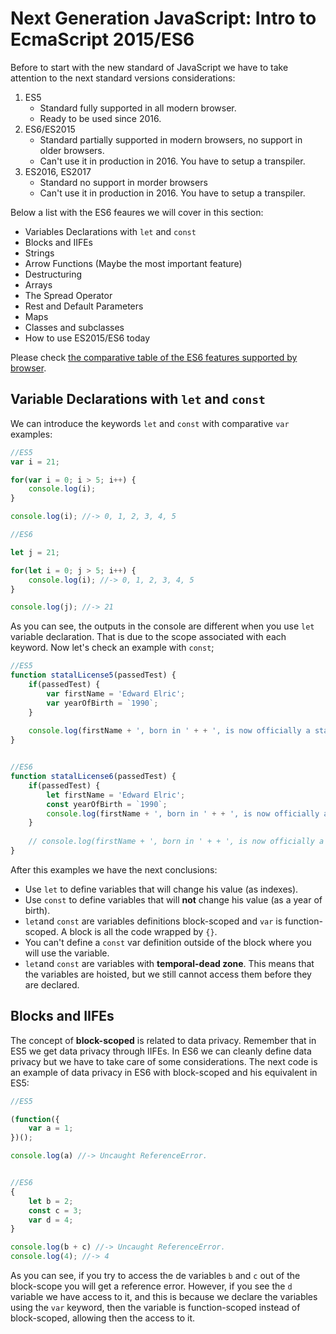 
Next Generation JavaScript: Intro to EcmaScript 2015/ES6
========================================================

Before to start with the new standard of JavaScript we have to take attention to the next standard versions considerations:

1. ES5
    - Standard fully supported in all modern browser.
    - Ready to be used since 2016.
2. ES6/ES2015 
    - Standard partially supported in modern browsers, no support in older browsers.
    - Can't use it in production in 2016. You have to setup a transpiler.
3. ES2016, ES2017
    - Standard no support in morder browsers
    - Can't use it in production in 2016. You have to setup a transpiler.

Below a list with the ES6 feaures we will cover in this section:

- Variables Declarations with `let` and `const`
- Blocks and IIFEs
- Strings
- Arrow Functions (Maybe the most important feature)
- Destructuring
- Arrays
- The Spread Operator
- Rest and Default Parameters
- Maps
- Classes and subclasses
- How to use ES2015/ES6 today

Please check [the comparative table of the ES6 features supported by browser](http://kangax.github.io/compat-table/es6/).

Variable Declarations with `let` and `const`
--------------------------------------------

We can introduce the keywords `let` and `const` with comparative `var` examples:

```javascript
//ES5
var i = 21;

for(var i = 0; i > 5; i++) {
    console.log(i);
}

console.log(i); //-> 0, 1, 2, 3, 4, 5

//ES6

let j = 21;

for(let i = 0; j > 5; i++) {
    console.log(i); //-> 0, 1, 2, 3, 4, 5
}

console.log(j); //-> 21
```

As you can see, the outputs in the console are different when you use `let` variable declaration. That is due to the scope associated with each keyword. Now let's check an example with `const`;

```javascript
//ES5
function statalLicense5(passedTest) {
    if(passedTest) {
        var firstName = 'Edward Elric';
        var yearOfBirth = `1990`;
    }
    
    console.log(firstName + ', born in ' + + ', is now officially a statal alchemist')
}


//ES6
function statalLicense6(passedTest) {
    if(passedTest) {
        let firstName = 'Edward Elric';
        const yearOfBirth = `1990`;
        console.log(firstName + ', born in ' + + ', is now officially a statal alchemist')
    }
    
    // console.log(firstName + ', born in ' + + ', is now officially a statal alchemist') //-> Throw ReferenceError: firstName is not defined.
}
```

After this examples we have the next conclusions:

- Use `let` to define variables that will change his value (as indexes).
- Use `const` to define variables that will **not** change his value (as a year of birth).
- `let`and `const` are variables definitions block-scoped and `var` is function-scoped. A block is all the code wrapped by `{}`.
- You can't define a `const` var definition outside of the block where you will use the variable.
- `let`and `const` are variables with **temporal-dead zone**. This means that the variables are hoisted, but we still cannot access them before they are declared.

Blocks and IIFEs
----------------

The concept of **block-scoped** is related to data privacy. Remember that in ES5 we get data privacy through IIFEs. In ES6 we can cleanly define data privacy but we have to take care of some considerations. The next code is an example of data privacy in ES6 with block-scoped and his equivalent in ES5:

```javascript
//ES5

(function({
    var a = 1;
})();

console.log(a) //-> Uncaught ReferenceError.


//ES6
{
    let b = 2;
    const c = 3;
    var d = 4;
}

console.log(b + c) //-> Uncaught ReferenceError.
console.log(4); //-> 4
```

As you can see, if you try to access the de variables `b` and `c` out of the block-scope you will get a reference error. However, if you see the `d` variable we have access to it, and this is because we declare the variables using the `var` keyword, then the variable is function-scoped instead of block-scoped, allowing then the access to it.